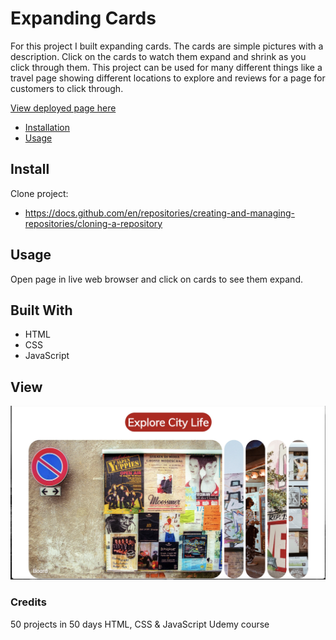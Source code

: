 # Expanding Cards

For this project I built expanding cards. The cards are simple pictures with a description. Click on the cards to watch them expand and shrink as you click through them. This project can be used for many different things like a travel page showing different locations to explore and reviews for a page for customers to click through. 

[View deployed page here](https://caitlinswickard.github.io/expanding_cards/)
- [Installation](#install)
- [Usage](#usage)


## Install

Clone project:
- https://docs.github.com/en/repositories/creating-and-managing-repositories/cloning-a-repository


## Usage
Open page in live web browser and click on cards to see them expand. 


## Built With

- HTML
- CSS
- JavaScript


## View
![Shot-1](./images/cardsView.jpeg)


### Credits
50 projects in 50 days HTML, CSS & JavaScript Udemy course
